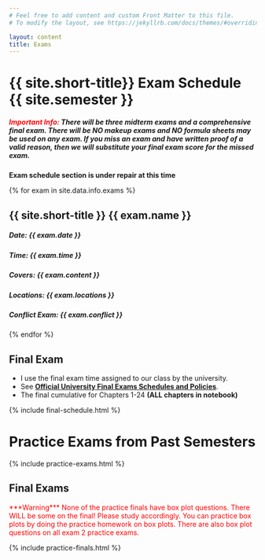 ```yaml
---
# Feel free to add content and custom Front Matter to this file.
# To modify the layout, see https://jekyllrb.com/docs/themes/#overriding-theme-defaults

layout: content
title: Exams
---
```


# {{ site.short-title}} Exam Schedule {{ site.semester }}
##### <b style="color:red;">Important Info:</b> There will be three midterm exams and a comprehensive final exam. There will be NO makeup exams and NO formula sheets may be used on any exam. If you miss an exam and have written proof of a valid reason, then we will substitute your final exam score for the missed exam.

**Exam schedule section is under repair at this time**

{% for exam in site.data.info.exams %}
##  {{ site.short-title }} {{ exam.name }}
##### **Date:** {{ exam.date }}
##### **Time:** {{ exam.time }}
##### **Covers:** {{ exam.content }}
##### **Locations:** {{ exam.locations }}

##### **Conflict Exam:** {{ exam.conflict }}
{% endfor %}

## Final Exam

* I use the final exam time assigned to our class by the university.<br>
* See <b><a href="{{ site.data.info.uiucfinals }}" target="\_blank">Official University Final Exams Schedules and Policies</a></b>.<br>
* The final cumulative for Chapters 1-24 <b>(ALL chapters in notebook)</b><br>

{% include final-schedule.html %}

# Practice Exams from Past Semesters

{% include practice-exams.html %}

## Final Exams
<p style="color:red;">***Warning***
None of the practice finals have box plot questions.
There WILL be some on the final! Please study accordingly.
You can practice box plots by doing the practice homework on box plots.
There are also box plot questions on all exam 2 practice exams.</p>

{% include practice-finals.html %}
